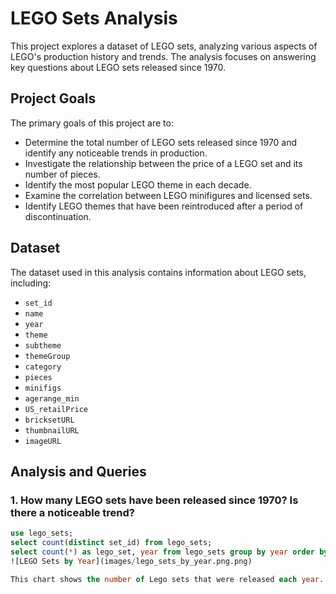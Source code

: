 # LEGO Sets Analysis

This project explores a dataset of LEGO sets, analyzing various aspects of LEGO's production history and trends. The analysis focuses on answering key questions about LEGO sets released since 1970.

## Project Goals

The primary goals of this project are to:

* Determine the total number of LEGO sets released since 1970 and identify any noticeable trends in production.
* Investigate the relationship between the price of a LEGO set and its number of pieces.
* Identify the most popular LEGO theme in each decade.
* Examine the correlation between LEGO minifigures and licensed sets.
* Identify LEGO themes that have been reintroduced after a period of discontinuation.

## Dataset

The dataset used in this analysis contains information about LEGO sets, including:

* `set_id`
* `name`
* `year`
* `theme`
* `subtheme`
* `themeGroup`
* `category`
* `pieces`
* `minifigs`
* `agerange_min`
* `US_retailPrice`
* `bricksetURL`
* `thumbnailURL`
* `imageURL`

## Analysis and Queries

### 1. How many LEGO sets have been released since 1970? Is there a noticeable trend?

```sql
use lego_sets;
select count(distinct set_id) from lego_sets;
select count(*) as lego_set, year from lego_sets group by year order by year;
![LEGO Sets by Year](images/lego_sets_by_year.png.png)

This chart shows the number of Lego sets that were released each year.
